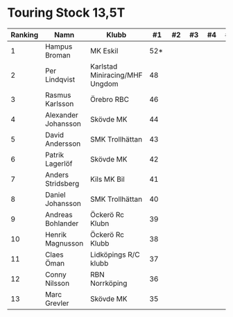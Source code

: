 # Touring Stock 13,5T

| Ranking | Namn                | Klubb                          |  #1 |  #2 |  #3 |  #4 |  #5 | Final | Tot |
| ------- | ------------------- | ------------------------------ | --- | --- | --- | --- | --- | ----- | --- |
| 1       | Hampus Broman       | MK Eskil                       | 52* |     |     |     |     |       | 52  |
| 2       | Per Lindqvist       | Karlstad Miniracing/MHF Ungdom | 48  |     |     |     |     |       | 48  |
| 3       | Rasmus Karlsson     | Örebro RBC                     | 46  |     |     |     |     |       | 46  |
| 4       | Alexander Johansson | Skövde MK                      | 44  |     |     |     |     |       | 44  |
| 5       | David Andersson     | SMK Trollhättan                | 43  |     |     |     |     |       | 43  |
| 6       | Patrik Lagerlöf     | Skövde MK                      | 42  |     |     |     |     |       | 42  |
| 7       | Anders Stridsberg   | Kils MK Bil                    | 41  |     |     |     |     |       | 41  |
| 8       | Daniel Johansson    | SMK Trollhättan                | 40  |     |     |     |     |       | 40  |
| 9       | Andreas Bohlander   | Öckerö Rc Klubn                | 39  |     |     |     |     |       | 39  |
| 10      | Henrik Magnusson    | Öckerö Rc Klubb                | 38  |     |     |     |     |       | 38  |
| 11      | Claes Öman          | Lidköpings R/C klubb           | 37  |     |     |     |     |       | 37  |
| 12      | Conny Nilsson       | RBN Norrköping                 | 36  |     |     |     |     |       | 36  |
| 13      | Marc Grevler        | Skövde MK                      | 35  |     |     |     |     |       | 35  |
